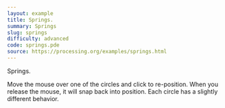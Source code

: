 ```yaml
---
layout: example
title: Springs.
summary: Springs
slug: springs
difficulty: advanced
code: springs.pde
source: https://processing.org/examples/springs.html
---
```


Springs. 

 Move the mouse over one of the circles and click to re-position. When you release the mouse, it will snap back into position. Each circle has a slightly different behavior.
